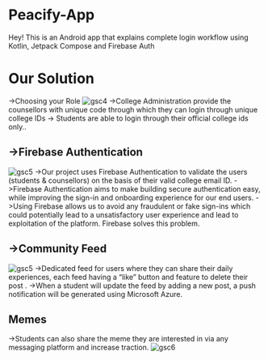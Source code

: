 # Peacify-App
Hey! This is an Android app that explains complete login workflow using Kotlin, Jetpack Compose and Firebase Auth

# Our Solution
 ->Choosing your Role
![gsc4](https://user-images.githubusercontent.com/89447707/161247943-b9229cfe-4b5e-406f-aeca-125b899aa86b.png)
 ->College Administration provide the counsellors with unique code through which they can login through unique college IDs
 -> Students are able to login through their official college ids only..

## ->Firebase Authentication
![gsc5](https://user-images.githubusercontent.com/89447707/161248304-bc1612a9-c49e-4dcb-8647-e1cc22e9c1d0.png)
 ->Our project uses Firebase Authentication to validate the users (students & counsellors)  on the basis of their valid college email ID.
 ->Firebase Authentication aims to make building secure authentication easy, while improving the sign-in and onboarding experience for our end users.
 ->Using Firebase allows us to avoid any fraudulent or fake sign-ins which could potentially lead to a unsatisfactory user experience and lead to exploitation of the platform. Firebase solves this problem.

## ->Community Feed
![gsc5](https://user-images.githubusercontent.com/89447707/161248967-e829baff-1929-42c0-9aa5-4ea0cd9fcba0.png)
 ->Dedicated feed for users where they can share their daily experiences, each feed having a “like” button and feature to delete their post .
 ->When a student will update the feed by adding a new post, a push notification will be generated using Microsoft Azure.
## Memes
 ->Students can also share the meme they are interested in via any messaging platform and increase traction.
![gsc6](https://user-images.githubusercontent.com/89447707/161249408-31ccdbe6-259d-457b-b8d3-b7cd775c62d2.png)
